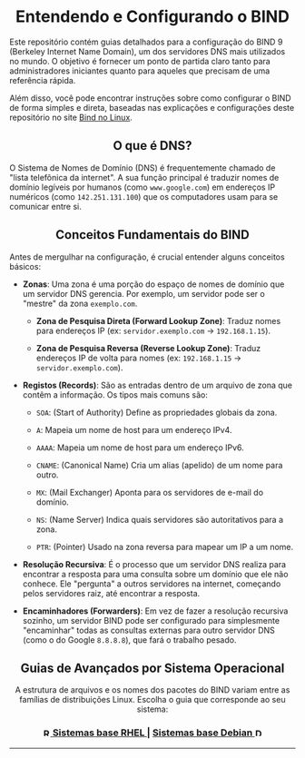 <h1 align="center">Entendendo e Configurando o BIND</h1>

Este repositório contém guias detalhados para a configuração do BIND 9 (Berkeley Internet Name Domain), um dos servidores DNS mais utilizados no mundo. O objetivo é fornecer um ponto de partida claro tanto para administradores iniciantes quanto para aqueles que precisam de uma referência rápida.

Além disso, você pode encontrar instruções sobre como configurar o BIND de forma simples e direta, baseadas nas explicações e configurações deste repositório no site [Bind no Linux](https://mikaelgois.github.io/setting-bind-dns/).

<h2 align="center">O que é DNS?</h2>

O Sistema de Nomes de Domínio (DNS) é frequentemente chamado de "lista telefônica da internet". A sua função principal é traduzir nomes de domínio legíveis por humanos (como `www.google.com`) em endereços IP numéricos (como `142.251.131.100`) que os computadores usam para se comunicar entre si.

<h2 align="center">Conceitos Fundamentais do BIND</h2>
Antes de mergulhar na configuração, é crucial entender alguns conceitos básicos:

* **Zonas**: Uma zona é uma porção do espaço de nomes de domínio que um servidor DNS gerencia. Por exemplo, um servidor pode ser o "mestre" da zona `exemplo.com`.

    * **Zona de Pesquisa Direta (Forward Lookup Zone)**: Traduz nomes para endereços IP (ex: `servidor.exemplo.com` &#8594; `192.168.1.15`).

    * **Zona de Pesquisa Reversa (Reverse Lookup Zone)**: Traduz endereços IP de volta para nomes (ex: `192.168.1.15` &#8594; `servidor.exemplo.com`).

* **Registos (Records)**: São as entradas dentro de um arquivo de zona que contêm a informação. Os tipos mais comuns são:

    * `SOA`: (Start of Authority) Define as propriedades globais da zona.

    * `A`: Mapeia um nome de host para um endereço IPv4.

    * `AAAA`: Mapeia um nome de host para um endereço IPv6.

    * `CNAME`: (Canonical Name) Cria um alias (apelido) de um nome para outro.

    * `MX`: (Mail Exchanger) Aponta para os servidores de e-mail do domínio.

    * `NS`: (Name Server) Indica quais servidores são autoritativos para a zona.

    * `PTR`: (Pointer) Usado na zona reversa para mapear um IP a um nome.

* **Resolução Recursiva**: É o processo que um servidor DNS realiza para encontrar a resposta para uma consulta sobre um domínio que ele não conhece. Ele "pergunta" a outros servidores na internet, começando pelos servidores raiz, até encontrar a resposta.

* **Encaminhadores (Forwarders)**: Em vez de fazer a resolução recursiva sozinho, um servidor BIND pode ser configurado para simplesmente "encaminhar" todas as consultas externas para outro servidor DNS (como o do Google `8.8.8.8`), que fará o trabalho pesado.

<h2 align="center">Guias de Avançados por Sistema Operacional</h2>
<p align="center">A estrutura de arquivos e os nomes dos pacotes do BIND variam entre as famílias de distribuições Linux. Escolha o guia que corresponde ao seu sistema:</p>

<h3 align="center">
    <a href="BaseRHEL.md">
        <img src="https://images.icon-icons.com/2108/PNG/512/redhat_icon_130844.png" alt="RHEL Logo" width="14"> 
        Sistemas base RHEL
    </a> 
    | 
    <a href="BaseDebian.md">
        Sistemas base Debian
        <img src="https://images.icon-icons.com/2108/PNG/512/debian_icon_130964.png" alt="Debian Logo" width="14">
    </a>
</h3>

---


